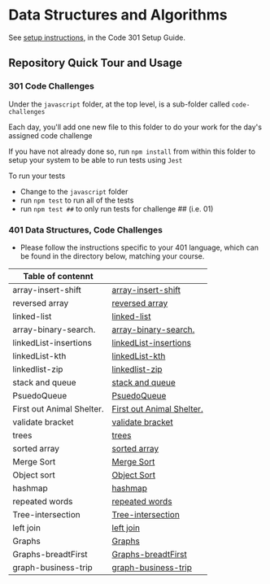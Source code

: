 # Data Structures and Algorithms

See [setup instructions](https://codefellows.github.io/setup-guide/code-301/2-code-challenges), in the Code 301 Setup Guide.

## Repository Quick Tour and Usage

### 301 Code Challenges

Under the `javascript` folder, at the top level, is a sub-folder called `code-challenges`

Each day, you'll add one new file to this folder to do your work for the day's assigned code challenge

If you have not already done so, run `npm install` from within this folder to setup your system to be able to run tests using `Jest`

To run your tests

- Change to the `javascript` folder
- run `npm test` to run all of the tests
- run `npm test ##` to only run tests for challenge ## (i.e. 01)

### 401 Data Structures, Code Challenges

- Please follow the instructions specific to your 401 language, which can be found in the directory below, matching your course.

|Table of contennt||
|-----|----|
|array-insert-shift|[array-insert-shift](./javascript/array-shift//array-insert.md)|
|reversed array|[reversed array](/chanllenge-01/reverse.md)|
|linked-list|[linked-list](/javascript/linked-list/linked-list.md)|
|array-binary-search.|[array-binary-search.](/javascript/array-binary-search/array-binary-search.md)|
|linkedList-insertions|[linkedList-insertions](/javascript/linkedList//linkedList-insertions.md)|
|linkedList-kth|[linkedList-kth](/javascript/linkedList/linkedList-kth.md)|
|linkedlist-zip|[linkedlist-zip](/javascript/linked-list/linkedlist-zip.md)|
|stack and queue|[stack and queue](/javascript/stack-and-Queue//readme.md)|
|PsuedoQueue|[PsuedoQueue](/javascript//stack-and-Queue/code-challenge11/PsuedoQueue.md)|
|First out Animal Shelter.|[First out Animal Shelter.](/javascript/stack-and-Queue/code-challenge12/readme.md)|
|validate bracket|[validate bracket](/javascript/stack-and-Queue/code-challenge13/readme.md)|
|trees|[trees](./javascript//Trees//code-challenge15/readme.md)|
|sorted array|[sorted array](./javascript/codeCahllenge26/readme.md)|
|Merge Sort|[Merge Sort](./javascript/codeChallenge27/mergesort.jpg)|
|Object sort|[Object Sort](./javascript/codeChallenge28//readme.md)|
|hashmap|[hashmap](./javascript/hashTable/codeChallenge30/readme.md)|
|repeated words|[repeated words](./javascript/hashTable/codeChallenge31/readme.md)|
|Tree-intersection |[Tree-intersection ](./javascript/hashTable/tree-intersection/readme.md)|
|left join |[left join ](./javascript/hashTable/codeChallenge33/readme.md)|
|Graphs |[Graphs ](./javascript/Graphs/codeChallenge35/readme.md)|
|Graphs-breadtFirst |[Graphs-breadtFirst ](./javascript/Graphs/codeChallenge36/readme.md)|
|graph-business-trip |[graph-business-trip ](./javascript/Graphs/codeChallenge37/readme.md)|

